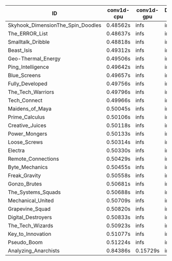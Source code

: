|ID|conv1d-cpu|conv1d-gpu|DWSPConv2D-gpu|gemm-gpu|avg|
|-|-|-|-|-|-|
|Skyhook_DimensionThe_Spin_Doodles|0.48562s|infs|infs|4.75910s|infs|
|The_ERROR_List|0.48637s|infs|infs|4.75841s|infs|
|Smalltalk_Dribble|0.48818s|infs|infs|4.71001s|infs|
|Beast_Isis|0.49312s|infs|infs|4.77257s|infs|
|Geo-Thermal_Energy|0.49506s|infs|infs|4.74464s|infs|
|Ping_Intelligence|0.49642s|infs|infs|4.74654s|infs|
|Blue_Screens|0.49657s|infs|infs|4.74884s|infs|
|Fully_Developed|0.49756s|infs|infs|4.75217s|infs|
|The_Tech_Warriors|0.49796s|infs|infs|4.75170s|infs|
|Tech_Connect|0.49966s|infs|infs|4.76016s|infs|
|Maidens_of_Maya|0.50045s|infs|infs|4.76835s|infs|
|Prime_Calculus|0.50106s|infs|infs|4.76097s|infs|
|Creative_Juices|0.50118s|infs|infs|4.78341s|infs|
|Power_Mongers|0.50133s|infs|infs|4.76126s|infs|
|Loose_Screws|0.50314s|infs|infs|4.73836s|infs|
|Electra|0.50330s|infs|infs|4.76112s|infs|
|Remote_Connections|0.50429s|infs|infs|4.77635s|infs|
|Byte_Mechanics|0.50455s|infs|infs|4.74733s|infs|
|Freak_Gravity|0.50558s|infs|infs|4.77346s|infs|
|Gonzo_Brutes|0.50681s|infs|infs|4.77688s|infs|
|The_Systems_Squads|0.50688s|infs|infs|4.76987s|infs|
|Mechanical_United|0.50709s|infs|infs|4.77498s|infs|
|Grapevine_Squad|0.50820s|infs|infs|4.76098s|infs|
|Digital_Destroyers|0.50833s|infs|infs|4.71125s|infs|
|The_Tech_Wizards|0.50923s|infs|infs|4.74796s|infs|
|Key_to_Innovation|0.51077s|infs|infs|4.74067s|infs|
|Pseudo_Boom|0.51224s|infs|infs|4.75386s|infs|
|Analyzing_Anarchists|0.84386s|0.15729s|infs|4.75662s|infs|
